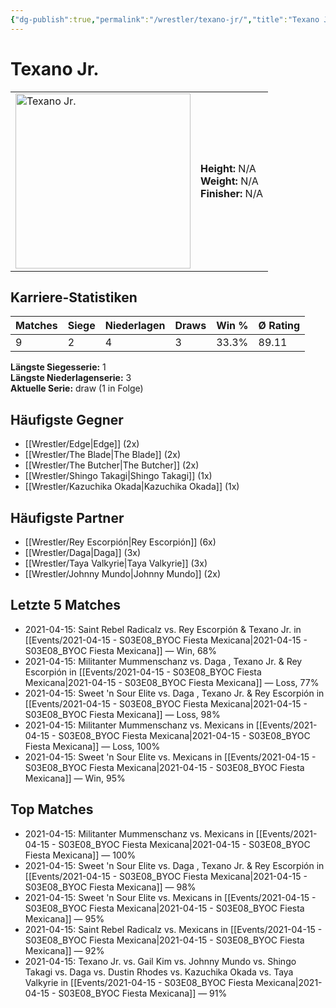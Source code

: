 ```yaml
---
{"dg-publish":true,"permalink":"/wrestler/texano-jr/","title":"Texano Jr.","tags":["wrestler"],"noteIcon":""}
---
```



# Texano Jr.

<table>
        <tr>
        <td><img src="https://github.com/CptSpaulding1980/choke-slam-wrestling/releases/download/images/Texano_Jr..png" width="280" alt="Texano Jr."></td>
        <td>
        <b>Height:</b> N/A<br>
        <b>Weight:</b> N/A<br>
        <b>Finisher:</b> N/A<br>
        </td>
        </tr>
        </table>
        

## Karriere-Statistiken

| Matches | Siege | Niederlagen | Draws | Win % | Ø Rating |
|---------|-------|-------------|-------|-------|-----------|
| 9 | 2 | 4 | 3 | 33.3% | 89.11 |

**Längste Siegesserie:** 1<br>**Längste Niederlagenserie:** 3<br>**Aktuelle Serie:** draw (1 in Folge)


## Häufigste Gegner
- [[Wrestler/Edge\|Edge]] (2x)
- [[Wrestler/The Blade\|The Blade]] (2x)
- [[Wrestler/The Butcher\|The Butcher]] (2x)
- [[Wrestler/Shingo Takagi\|Shingo Takagi]] (1x)
- [[Wrestler/Kazuchika Okada\|Kazuchika Okada]] (1x)

## Häufigste Partner
- [[Wrestler/Rey Escorpión\|Rey Escorpión]] (6x)
- [[Wrestler/Daga\|Daga]] (3x)
- [[Wrestler/Taya Valkyrie\|Taya Valkyrie]] (3x)
- [[Wrestler/Johnny Mundo\|Johnny Mundo]] (2x)

## Letzte 5 Matches
- 2021-04-15: Saint Rebel Radicalz vs. Rey Escorpión & Texano Jr. in [[Events/2021-04-15 - S03E08_BYOC Fiesta Mexicana\|2021-04-15 - S03E08_BYOC Fiesta Mexicana]] — Win, 68%
- 2021-04-15: Militanter Mummenschanz vs. Daga , Texano Jr. & Rey Escorpión in [[Events/2021-04-15 - S03E08_BYOC Fiesta Mexicana\|2021-04-15 - S03E08_BYOC Fiesta Mexicana]] — Loss, 77%
- 2021-04-15: Sweet 'n Sour Elite vs. Daga , Texano Jr. & Rey Escorpión in [[Events/2021-04-15 - S03E08_BYOC Fiesta Mexicana\|2021-04-15 - S03E08_BYOC Fiesta Mexicana]] — Loss, 98%
- 2021-04-15: Militanter Mummenschanz vs. Mexicans in [[Events/2021-04-15 - S03E08_BYOC Fiesta Mexicana\|2021-04-15 - S03E08_BYOC Fiesta Mexicana]] — Loss, 100%
- 2021-04-15: Sweet 'n Sour Elite vs. Mexicans in [[Events/2021-04-15 - S03E08_BYOC Fiesta Mexicana\|2021-04-15 - S03E08_BYOC Fiesta Mexicana]] — Win, 95%

## Top Matches
- 2021-04-15: Militanter Mummenschanz vs. Mexicans in [[Events/2021-04-15 - S03E08_BYOC Fiesta Mexicana\|2021-04-15 - S03E08_BYOC Fiesta Mexicana]] — 100%
- 2021-04-15: Sweet 'n Sour Elite vs. Daga , Texano Jr. & Rey Escorpión in [[Events/2021-04-15 - S03E08_BYOC Fiesta Mexicana\|2021-04-15 - S03E08_BYOC Fiesta Mexicana]] — 98%
- 2021-04-15: Sweet 'n Sour Elite vs. Mexicans in [[Events/2021-04-15 - S03E08_BYOC Fiesta Mexicana\|2021-04-15 - S03E08_BYOC Fiesta Mexicana]] — 95%
- 2021-04-15: Saint Rebel Radicalz vs. Mexicans in [[Events/2021-04-15 - S03E08_BYOC Fiesta Mexicana\|2021-04-15 - S03E08_BYOC Fiesta Mexicana]] — 92%
- 2021-04-15: Texano Jr. vs. Gail Kim vs. Johnny Mundo vs. Shingo Takagi vs. Daga  vs. Dustin Rhodes vs. Kazuchika Okada vs. Taya Valkyrie in [[Events/2021-04-15 - S03E08_BYOC Fiesta Mexicana\|2021-04-15 - S03E08_BYOC Fiesta Mexicana]] — 91%
